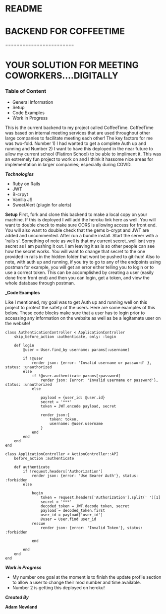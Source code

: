 # README

# BACKEND FOR COFFEETIME
========================

# YOUR SOLUTION FOR MEETING COWORKERS....DIGITALLY


### Table of Content

* General Information
* Setup
* Code Examples
* Work in Progress


This is the current backend to my project called CoffeeTime. CoffeeTime was based on internal meeting services that are used throughout other large companies to facilitate meeting each other! The key factors for me was two-fold. Number 1) I had wanted to get a complete Auth up and running and Number 2) I want to have this deployed in the near future to allow my current school (Flatiron School) to be able to impliment it. This was an extremely fun project to work on and I think it hassome nice areas for implementation in larger companies; especially during COVID. 


**_Technologies_**
* Ruby on Rails
* JWT
* B-crpyt
* Vanilla JS
* SweetAlert (plugin for alerts)

**Setup**
First, fork and clone this backend to make a local copy on your machine. If this is deployed I will add the heroku link here as well. You will want to double check to make sure CORS is allowing access for front end. You will also want to double check that the gems b-crypt and JWT are added and uncommented. After run a bundle install. Start the server with a 'rails s'. Something of note as well is that my current secret..well isnt very secret as I am pushing it out. I am leaving it as is so other people can see how the secret works. You will want to change that secret to the one provided in rails in the hidden folder that wont be pushed to git-hub! Also to note, with auth up and running, if you try to go to any of the endpoints using postman for example, you will get an error either telling you to login or to use a correct token. This can be accomplished by creating a user (easily done from front end) and then you can login, get a token, and view the whole database through postman.


**_Code Examples**

Like I mentioned, my goal was to get Auth up and running well on this project to protect the safety of the users. Here are some examples of this below. These code blocks make sure that a user has to login prior to accessing any information on the website as well as be a legitamate user on the website!


```
class AuthenticationController < ApplicationController
    skip_before_action :authenticate, only: :login

    def login
        @user = User.find_by username: params[:username]

        if !@user
            render json: {error: 'Invalid username or password' }, status: :unauthorized
        else
            if !@user.authenticate params[:password]
                render json: {error: 'Invalid username or password'}, status: :unauthorized
            else

                payload = {user_id: @user.id}
                secret = '***'
                token = JWT.encode payload, secret

                render json:{
                    token: token, 
                    username: @user.username
                }
            end
        end
    end
end

```

```
class ApplicationController < ActionController::API
    before_action :authenticate
    
    def authenticate
        if !request.headers['Authorization']
            render json: {error: 'Use Bearer Auth'}, status: :forbidden
        else

            begin
                token = request.headers['Authorization'].split(' ')[1]
                secret = '***'
                decoded_token = JWT.decode token, secret
                payload = decoded_token.first
                user_id = payload['user_id']
                @user = User.find user_id  
            rescue
                render json: {error: 'Invalid Token'}, status: :forbidden
                
            end

        end
    end
end

```


**_Work in Progress_**

* My number one goal at the moment is to finish the update profile section to allow a user to change their mod number and time available. 
* Number 2 is getting this deployed on heroku! 


**_Created By_**

**Adam Nowland**